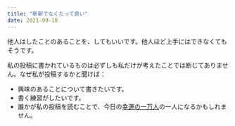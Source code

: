 ```yaml
---
title: "斬新でなくたって良い"
date: 2021-09-18
---
```


他人はしたことのあることを、してもいいです。他人ほど上手にはできなくてもそうです。

私の投稿に書かれているものは必ずしも私だけが考えたことでは断じてありません。なぜ私が投稿するかと聞けば：

- 興味のあることについて書きたいです。
- 書く練習がしたいです。
- 誰かが私の投稿を読むことで、今日の[幸運の一万人][lucky]の一人になるかもしれません。

[lucky]: https://xkcd.com/1053/
